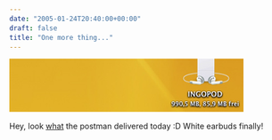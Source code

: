 ```yaml
---
date: "2005-01-24T20:40:00+00:00"
draft: false
title: "One more thing..."
---
```

![.](/images/old/blog_ingopod.jpg ".")

Hey, look [what](http://www.apple.com/de/ipodshuffle/) the postman
delivered today :D White earbuds finally!



